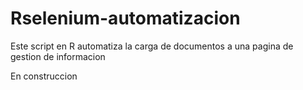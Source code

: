 # Rselenium-automatizacion
Este script en R automatiza la carga de documentos a una pagina de gestion de informacion

En construccion
